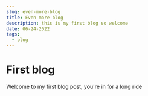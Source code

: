 ```yaml
---
slug: even-more-blog
title: Even more blog
description: this is my first blog so welcome 
date: 06-24-2022
tags:
  - blog
---
```


# First blog
Welcome to my first blog post, you're in for a long ride

